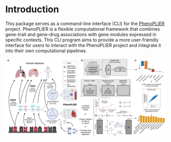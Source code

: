 # Introduction

This package serves as a command-line interface (CLI) for the [PhenoPLIER](https://github.com/haoyu-zc/phenoplier?tab=readme-ov-file) project. PhenoPLIER is a flexible computational framework that combines gene-trait and gene-drug associations with gene modules expressed in specific contexts. This CLI program aims to provide a more user-friendly interface for users to interact with the PhenoPLIER project and integrate it into their own computational pipelines.



![Phenoplier Overview](_images/phenoplier_overview.png)
